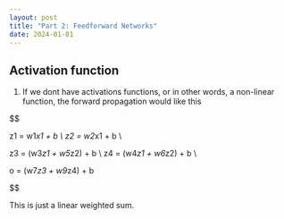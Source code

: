 ```yaml
---
layout: post
title: "Part 2: Feedforward Networks"
date: 2024-01-01
---
```


## Activation function

1. If we dont have activations functions, or in other words, a non-linear function, the forward propagation would like this 

$$ 

z1 = w1*x1 + b \\
z2 = w2*x1 + b \\

z3 = (w3*z1 + w5*z2) + b \\
z4 = (w4*z1 + w6*z2) + b \\

o = (w7*z3 + w9*z4) + b 

$$

This is just a linear weighted sum. 